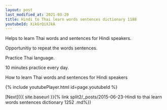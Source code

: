```yaml
---
layout: post
last_modified_at: 2021-03-29
title: Hindi to Thai learn words sentences dictionary 1188 
youtubeId: XikGrQiXJkA
---
```

 
 
Helps to learn Thai words and sentences for Hindi speakers.

Opportunitiy to repeat the words sentences. 

Practice Thai language. 
 
10 minutes practice every day. 
 
How to learn Thai words and sentences for Hindi speakers 
 
{% include youtubePlayer.html id=page.youtubeId %}
 
 
[Next]({{ site.baseurl }}{% link  split2/_posts/2015-06-23-Hindi to thai learn words sentences dictionary 1252 .md%})
 
